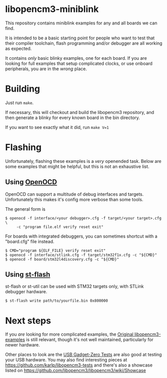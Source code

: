 # libopencm3-miniblink

This repository contains miniblink examples for any and all boards we can find.

It is intended to be a basic starting point for people who want to test that
their compiler toolchain, flash programming and/or debugger are all working as
expected.

It contains _only_ basic blinky examples, one for each board.  If you are
looking for full examples that setup complicated clocks, or use onboard
peripherals, you are in the *wrong* place.

# Building

Just run ```make```.

If necessary, this will checkout and build the libopencm3 repository, and
then generate a blinky for every known board in the bin directory.

If you want to see exactly what it did, run ```make V=1```

# Flashing

Unfortunately, flashing these examples is a _very_ openended task.  Below are
some examples that might be helpful, but this is not an exhaustive list.

## Using [OpenOCD](http://openocd.org/)
OpenOCD can support a multitude of debug interfaces and targets. Unfortunately
this makes it's config more verbose than some tools.

The general form is
```
$ openocd -f interface/<your debugger>.cfg -f target/<your target>.cfg \ 
     -c "program file.elf verify reset exit"
```

For boards with integrated debuggers, you can sometimes shortcut with a "board.cfg" file instead.

```
$ CMD="program ${ELF_FILE} verify reset exit"
$ openocd -f interface/stlink.cfg -f target/stm32f1x.cfg -c "${CMD}"
$ openocd -f board/stm32l4discovery.cfg -c "${CMD}"
```

## Using [st-flash](https://github.com/texane/stlink)
st-flash or st-util can be used with STM32 targets only, with STLink
debugger hardware.

```
$ st-flash write path/to/yourfile.bin 0x800000
```

# Next steps

If you _are_ looking for more complicated examples, the [Original libopencm3-examples](http://github.com/libopencm3/libopencm3-examples)
is still relevant, though it's not well maintained, particularly for newer hardware.

Other places to look are the [USB Gadget-Zero Tests](https://github.com/libopencm3/libopencm3/tree/master/tests/gadget-zero) are also good at testing your USB hardware.  You may also find interesting pieces at https://github.com/karlp/libopencm3-tests and there's also a showcase listed on https://github.com/libopencm3/libopencm3/wiki/Showcase


